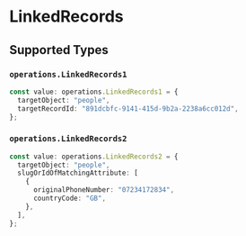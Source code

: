 # LinkedRecords


## Supported Types

### `operations.LinkedRecords1`

```typescript
const value: operations.LinkedRecords1 = {
  targetObject: "people",
  targetRecordId: "891dcbfc-9141-415d-9b2a-2238a6cc012d",
};
```

### `operations.LinkedRecords2`

```typescript
const value: operations.LinkedRecords2 = {
  targetObject: "people",
  slugOrIdOfMatchingAttribute: [
    {
      originalPhoneNumber: "07234172834",
      countryCode: "GB",
    },
  ],
};
```

